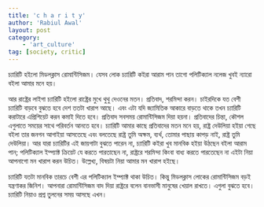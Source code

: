 ```yaml
---
title: 'c h a r i t y'
author: 'Rabiul Awal'
layout: post
category:
    - 'art_culture'
tag: [society, critic]
---
```

চ্যারিটি হইলো মিডলক্লাস রোমান্টিসিজম। যেসব লোক চ্যারিটি কইরা আরাম পান তাগো পলিটিক্যাল নলেজ খুবই ন্যারো বইলা আমার মনে হয়।

আর রাষ্ট্রের লাইগা চ্যারিটি হইলো রাষ্ট্রের মুখে থুথু দেওনের মতন। প্রতিবাদ, শরমিন্দা করন। চাইরদিকে যত বেশী চ্যারিটি বাড়বে বুঝতে হবে দেশ ততটা খারাপ আছে। এবং এটা যদি জ্যামিতিক আকারে বাড়তে থাকে তখন চ্যারিটি করাটারে এপ্রিশিয়েট করন কমাই দিতে হবে। প্রতিবাদ সবসময় রোমান্টিসিজম দিয়া হয়না। প্রতিবাদের চিন্তা, কৌশল এগুলাতে সময়ের সাথে পরিবর্তন আনতে হবে। চ্যারিটি আমার কাছ<span class="text_exposed_show">ে প্রতিবাদের মতন মনে হয়, রাষ্ট্র দেউলিয়া হইয়া গেছে বইলা তার জনগন আগাইয়া আসতেছে এবং বলতেছে রাষ্ট্র তুমি অক্ষম, ব্যর্থ, তোমার পাছায় কাপড় নাই, রাষ্ট্র তুমি দেউলিয়া। আর যারা চ্যারিটির এই জায়গাটা বুঝতে পারেন না, চ্যারিটি কইরা খুব মানবিক হইয়া উঠছেন বইলা আরাম পান; পলিটিক্যাল ইম্প্যাক্ট ক্রিয়েট যে করতে পারতাছেন না, রাষ্ট্ররে শরমিন্দা কিংবা বাধ্য করতে পারতেছেন না এইটা নিয়া আপনাগো মন খারাপ করন উচিত। উল্লেখ্য, বিষয়টা নিয়া আমার মন খারাপ হইছে।

চ্যারিটি যতটা মানবিক তারচে বেশী এর পলিটিক্যাল ইম্প্যাক্ট থাকা উচিত। কিন্তু মিডলক্লাস লোকের রোমান্টিসিজম বড়ই যন্ত্রণাকর জিনিশ। আপনারা রোমান্টিসিজম বাদ দিয়া রাষ্ট্ররে বলেন বানভাসী মানুষের খেয়াল রাখতে। এগুলা বুঝতে হবে। চ্যারিটি নিয়াও প্রশ্ন তুলনের সময় আসছে এখন।